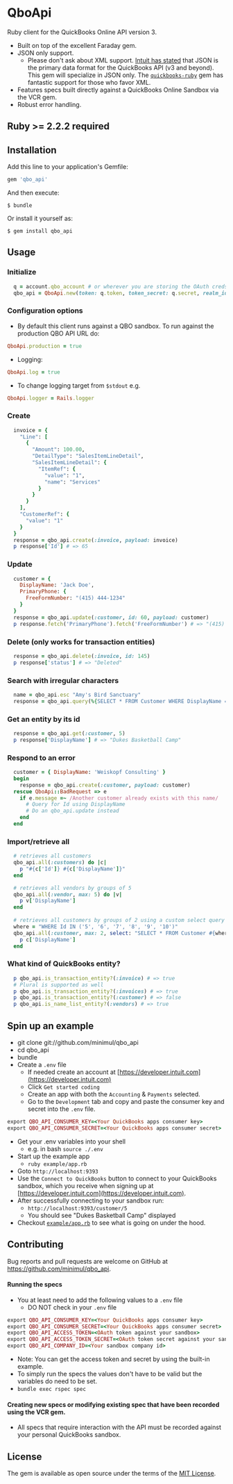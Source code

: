 # QboApi

Ruby client for the QuickBooks Online API version 3.
- Built on top of the excellent Faraday gem. 
- JSON only support. 
  - Please don't ask about XML support. [Intuit has stated](https://github.com/ruckus/quickbooks-ruby/issues/257#issuecomment-126834454) that JSON is the primary data format for the QuickBooks API (v3 and beyond). This gem will specialize in JSON only. The [`quickbooks-ruby`](https://github.com/ruckus/quickbooks-ruby) gem has fantastic support for those who favor XML.
- Features specs built directly against a QuickBooks Online Sandbox via the VCR gem.
- Robust error handling.

## Ruby >= 2.2.2 required

## Installation

Add this line to your application's Gemfile:

```ruby
gem 'qbo_api'
```

And then execute:

    $ bundle

Or install it yourself as:

    $ gem install qbo_api

## Usage

### Initialize
```ruby
  q = account.qbo_account # or wherever you are storing the OAuth creds
  qbo_api = QboApi.new(token: q.token, token_secret: q.secret, realm_id: q.companyid)
```

### Configuration options
- By default this client runs against a QBO sandbox. To run against the production QBO API URL do:
```ruby
QboApi.production = true
```
- Logging:
```ruby
QboApi.log = true
```
- To change logging target from `$stdout` e.g.
```ruby
QboApi.logger = Rails.logger
```

### Create
```ruby
  invoice = {
    "Line": [
      {
        "Amount": 100.00,
        "DetailType": "SalesItemLineDetail",
        "SalesItemLineDetail": {
          "ItemRef": {
            "value": "1",
            "name": "Services"
          }
        }
      }
    ],
    "CustomerRef": {
      "value": "1"
    }
  }
  response = qbo_api.create(:invoice, payload: invoice)
  p response['Id'] # => 65
```

### Update
```ruby
  customer = { 
    DisplayName: 'Jack Doe',
    PrimaryPhone: {
      FreeFormNumber: "(415) 444-1234"
    }
  }
  response = qbo_api.update(:customer, id: 60, payload: customer)
  p response.fetch('PrimaryPhone').fetch('FreeFormNumber') # => "(415) 444-1234"
```

### Delete (only works for transaction entities)
```ruby
  response = qbo_api.delete(:invoice, id: 145)
  p response['status'] # => "Deleted"
```

### Search with irregular characters
```ruby
  name = qbo_api.esc "Amy's Bird Sanctuary"
  response = qbo_api.query(%{SELECT * FROM Customer WHERE DisplayName = '#{name}'})
```
### Get an entity by its id
```ruby
  response = qbo_api.get(:customer, 5)
  p response['DisplayName'] # => "Dukes Basketball Camp"
```

### Respond to an error
```ruby
  customer = { DisplayName: 'Weiskopf Consulting' } 
  begin
    response = qbo_api.create(:customer, payload: customer)
  rescue QboApi::BadRequest => e
    if e.message =~ /Another customer already exists with this name/
      # Query for Id using DisplayName
      # Do an qbo_api.update instead
    end
  end
```

### Import/retrieve all
```ruby
  # retrieves all customers
  qbo_api.all(:customers) do |c|
    p "#{c['Id']} #{c['DisplayName']}"
  end

  # retrieves all vendors by groups of 5
  qbo_api.all(:vendor, max: 5) do |v|
    p v['DisplayName']
  end
  
  # retrieves all customers by groups of 2 using a custom select query
  where = "WHERE Id IN ('5', '6', '7', '8', '9', '10')"
  qbo_api.all(:customer, max: 2, select: "SELECT * FROM Customer #{where}") do |c|
    p c['DisplayName']
  end
```

### What kind of QuickBooks entity?
```ruby
  p qbo_api.is_transaction_entity?(:invoice) # => true
  # Plural is supported as well
  p qbo_api.is_transaction_entity?(:invoices) # => true
  p qbo_api.is_transaction_entity?(:customer) # => false
  p qbo_api.is_name_list_entity?(:vendors) # => true
```

## Spin up an example
- git clone git://github.com/minimul/qbo_api 
- cd qbo_api
- bundle
- Create a `.env` file
  - If needed create an account at [https://developer.intuit.com](https://developer.intuit.com)
  - Click `Get started coding`
  - Create an app with both the `Accounting` & `Payments` selected.
  - Go to the `Development` tab and copy and paste the consumer key and secret into the `.env` file.
```ruby
export QBO_API_CONSUMER_KEY=<Your QuickBooks apps consumer key>
export QBO_API_CONSUMER_SECRET=<Your QuickBooks apps consumer secret>
```
- Get your .env variables into your shell
  - e.g. in bash `source ./.env`
- Start up the example app
  - `ruby example/app.rb`
- Goto `http://localhost:9393`
- Use the `Connect to QuickBooks` button to connect to your QuickBooks sandbox, which you receive when signing up at [https://developer.intuit.com](https://developer.intuit.com).
- After successfully connecting to your sandbox run:
  - `http://localhost:9393/customer/5`
  - You should see "Dukes Basketball Camp" displayed
- Checkout [`example/app.rb`](https://github.com/minimul/qbo_api/blob/master/example/app.rb) to see what is going on under the hood.

## Contributing

Bug reports and pull requests are welcome on GitHub at https://github.com/minimul/qbo_api.

#### Running the specs
- You at least need to add the following values to a `.env` file
  - DO NOT check in your `.env` file
```ruby
export QBO_API_CONSUMER_KEY=<Your QuickBooks apps consumer key>
export QBO_API_CONSUMER_SECRET=<Your QuickBooks apps consumer secret>
export QBO_API_ACCESS_TOKEN=<OAuth token against your sandbox>
export QBO_API_ACCESS_TOKEN_SECRET=<OAuth token secret against your sandbox>
export QBO_API_COMPANY_ID=<Your sandbox company id>
```
- Note: You can get the access token and secret by using the built-in example.
- To simply run the specs the values don't have to be valid but the variables do need to be set.
- `bundle exec rspec spec`
  
#### Creating new specs or modifying existing spec that have been recorded using the VCR gem.
- All specs that require interaction with the API must be recorded against your personal QuickBooks sandbox.

## License

The gem is available as open source under the terms of the [MIT License](http://opensource.org/licenses/MIT).

